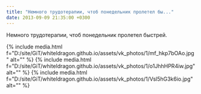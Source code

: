 ```yaml
---
title: "Немного трудотерапии, чтоб понедельник пролетел бы..."
date: 2013-09-09 21:35:00 +0300
---
```


Немного трудотерапии, чтоб понедельник пролетел быстрей.


{% include media.html f="D:/site/GiT/whiteldragon.github.io/assets/vk_photos/1/mf_hkp7bOAo.jpg" alt="" %}
{% include media.html f="D:/site/GiT/whiteldragon.github.io/assets/vk_photos/1/o1JhhHPR4iw.jpg" alt="" %}
{% include media.html f="D:/site/GiT/whiteldragon.github.io/assets/vk_photos/1/Vsl5hG3k6io.jpg" alt="" %}
